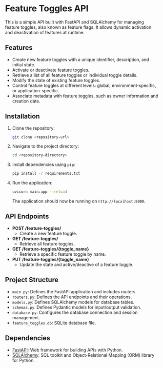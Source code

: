 # Feature Toggles API

This is a simple API built with FastAPI and SQLAlchemy for managing feature toggles, also known as feature flags. It allows dynamic activation and deactivation of features at runtime.

## Features

- Create new feature toggles with a unique identifier, description, and initial state.
- Activate or deactivate feature toggles.
- Retrieve a list of all feature toggles or individual toggle details.
- Modify the state of existing feature toggles.
- Control feature toggles at different levels: global, environment-specific, or application-specific.
- Associate metadata with feature toggles, such as owner information and creation date.

## Installation

1. Clone the repository:
    ```bash
    git clone <repository-url>
    ```

2. Navigate to the project directory:
    ```bash
    cd <repository-directory>
    ```

3. Install dependencies using `pip`:
    ```bash
    pip install -r requirements.txt
    ```

4. Run the application:
    ```bash
    uvicorn main:app --reload
    ```

   The application should now be running on `http://localhost:8000`.

## API Endpoints

- **POST /feature-toggles/**
  - Create a new feature toggle.
- **GET /feature-toggles/**
  - Retrieve all feature toggles.
- **GET /feature-toggles/{toggle_name}**
  - Retrieve a specific feature toggle by name.
- **PUT /feature-toggles/{toggle_name}**
  - Update the state and active/deactive of a feature toggle.

## Project Structure

- `main.py`: Defines the FastAPI application and includes routers.
- `routers.py`: Defines the API endpoints and their operations.
- `models.py`: Defines SQLAlchemy models for database tables.
- `schemas.py`: Defines Pydantic models for input/output validation.
- `database.py`: Configures the database connection and session management.
- `feature_toggles.db`: SQLite database file.

## Dependencies

- [FastAPI](https://fastapi.tiangolo.com/): Web framework for building APIs with Python.
- [SQLAlchemy](https://www.sqlalchemy.org/): SQL toolkit and Object-Relational Mapping (ORM) library for Python.
